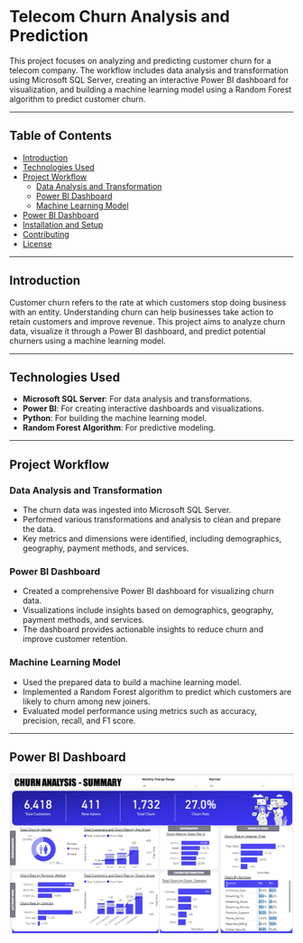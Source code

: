 # Telecom Churn Analysis and Prediction

This project focuses on analyzing and predicting customer churn for a telecom company. The workflow includes data analysis and transformation using Microsoft SQL Server, creating an interactive Power BI dashboard for visualization, and building a machine learning model using a Random Forest algorithm to predict customer churn.

---

## Table of Contents

- [Introduction](#introduction)
- [Technologies Used](#technologies-used)
- [Project Workflow](#project-workflow)
  - [Data Analysis and Transformation](#data-analysis-and-transformation)
  - [Power BI Dashboard](#power-bi-dashboard)
  - [Machine Learning Model](#machine-learning-model)
- [Power BI Dashboard](#power-bi-dashboard)
- [Installation and Setup](#installation-and-setup)
- [Contributing](#contributing)
- [License](#license)

---

## Introduction
Customer churn refers to the rate at which customers stop doing business with an entity. Understanding churn can help businesses take action to retain customers and improve revenue. This project aims to analyze churn data, visualize it through a Power BI dashboard, and predict potential churners using a machine learning model.

---

## Technologies Used

- **Microsoft SQL Server**: For data analysis and transformations.
- **Power BI**: For creating interactive dashboards and visualizations.
- **Python**: For building the machine learning model.
- **Random Forest Algorithm**: For predictive modeling.

---

## Project Workflow

### Data Analysis and Transformation
- The churn data was ingested into Microsoft SQL Server.
- Performed various transformations and analysis to clean and prepare the data.
- Key metrics and dimensions were identified, including demographics, geography, payment methods, and services.

### Power BI Dashboard
- Created a comprehensive Power BI dashboard for visualizing churn data.
- Visualizations include insights based on demographics, geography, payment methods, and services.
- The dashboard provides actionable insights to reduce churn and improve customer retention.

### Machine Learning Model
- Used the prepared data to build a machine learning model.
- Implemented a Random Forest algorithm to predict which customers are likely to churn among new joiners.
- Evaluated model performance using metrics such as accuracy, precision, recall, and F1 score.

---

## Power BI Dashboard

![Dashboard Screenshot ](churn.png)
